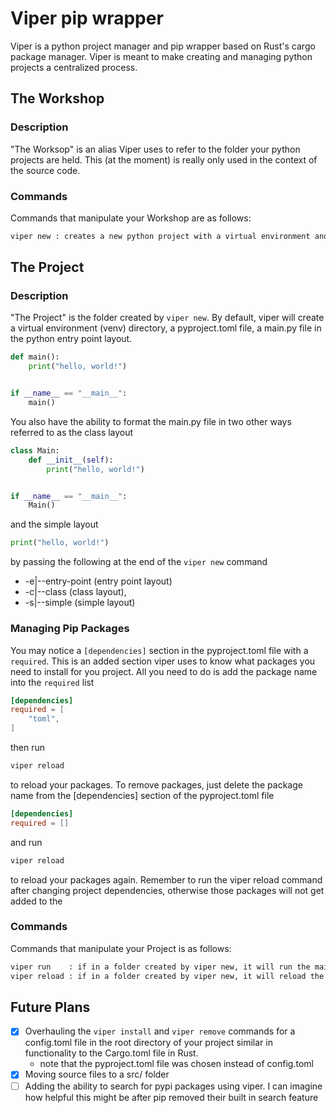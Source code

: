 # Viper pip wrapper
Viper is a python project manager and pip wrapper based on Rust's cargo package manager. Viper is meant to make creating and managing python projects a centralized process.

## The Workshop
### Description
"The Worksop" is an alias Viper uses to refer to the folder your python projects are held. This (at the moment) is really only used in the context of the source code.
### Commands
Commands that manipulate your Workshop are as follows:
```bash
viper new : creates a new python project with a virtual environment and a main.py file. You can pass in a few arguments to get different main.py layouts
```

## The Project
### Description
"The Project" is the folder created by ```viper new```. By default, viper will create a virtual environment (venv) directory, a pyproject.toml file, a main.py file in the python entry point layout.
```python
def main():
    print("hello, world!")


if __name__ == "__main__":
    main()
```
You also have the ability to format the main.py file in two other ways referred to as the class layout
```python
class Main:
    def __init__(self):
        print("hello, world!")


if __name__ == "__main__":
    Main()
```
and the simple layout
```python
print("hello, world!")
```
by passing the following at the end of the ```viper new``` command
- -e|--entry-point (entry point layout)
- -c|--class (class layout),
- -s|--simple (simple layout) 
### Managing Pip Packages
You may notice a ```[dependencies]``` section in the pyproject.toml file with a ```required```. This is an added section viper uses to know what packages you need to  install for you project. All you need to do is add the package name into the ```required``` list
```toml
[dependencies]
required = [
	"toml",
]
```
then run
```bash
viper reload
```
to reload your packages.
To remove packages, just delete the package name from the [dependencies] section of the pyproject.toml file
```toml
[dependencies]
required = []
```
and run
```bash
viper reload
```
to reload your packages again. Remember to run the viper reload command after changing project dependencies, otherwise those packages will not get added to the 
### Commands
Commands that manipulate your Project is as follows:
```bash
viper run    : if in a folder created by viper new, it will run the main.py file sourcing the local virtual environment
viper reload : if in a folder created by viper new, it will reload the packages listed under the [dependencies] section of the pyproject.toml file and install/remove packages as needed
```

## Future Plans
- [X] Overhauling the ```viper install``` and ```viper remove``` commands for a config.toml file in the root directory of your project similar in functionality to the Cargo.toml file in Rust.
	- note that the pyproject.toml file was chosen instead of config.toml
- [X] Moving source files to a src/ folder
- [ ] Adding the ability to search for pypi packages using viper. I can imagine how helpful this might be after pip removed their built in search feature

